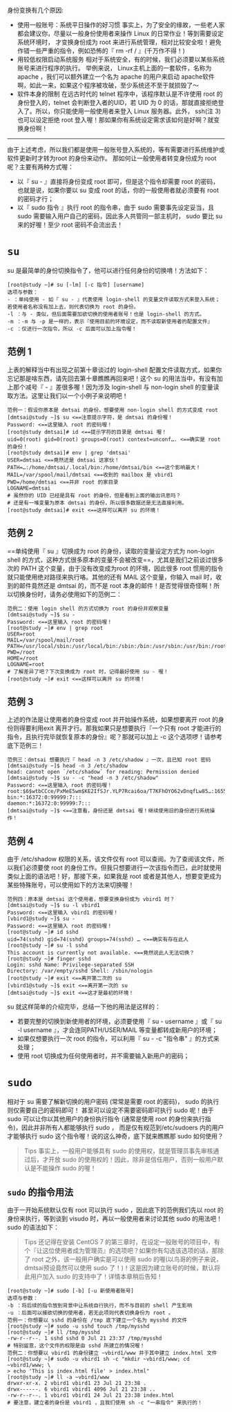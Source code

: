 身份变换有几个原因:
- 使用一般账号：系统平日操作的好习惯
事实上，为了安全的缘故，一些老人家都会建议你，尽量以一般身份使用者来操作 Linux 的日常作业！等到需要设定系统环境时， 才变换身份成为 root 来进行系统管理，相对比较安全啦！避免作错一些严重的指令，例如恐怖的『 rm -rf / 』(千万作不得！)
- 用较低权限启动系统服务
相对于系统安全，有的时候，我们必须要以某些系统账号来进行程序的执行。 举例来说， Linux主机上面的一套软件，名称为 apache ，我们可以额外建立一个名为 apache 的用户来启动 apache软件啊，如此一来，如果这个程序被攻破，至少系统还不至于就损毁了～
- 软件本身的限制
在远古时代的 telnet 程序中，该程序默认是不许使用 root 的身份登入的，telnet 会判断登入者的UID，若 UID 为 0 的话，那就直接拒绝登入了。所以，你只能使用一般使用者来登入 Linux 服务器。此外， ssh(注 3) 也可以设定拒绝 root 登入喔！那如果你有系统设定需求该如何是好啊？就变换身份啊！
---
由于上述考虑，所以我们都是使用一般账号登入系统的，等有需要进行系统维护或软件更新时才转为root 的身份来动作。 那如何让一般使用者转变身份成为 root 呢？主要有两种方式喔：
- 以『 su - 』直接将身份变成 root 即可，但是这个指令却需要 root 的密码，也就是说，如果你要以 su 变成 root 的话，你的一般使用者就必须要有 root 的密码才行；
- 以『 sudo 指令 』执行 root 的指令串，由于 sudo 需要事先设定妥当，且 sudo 需要输入用户自己的密码，因此多人共管同一部主机时， sudo 要比 su 来的好喔！至少 root 密码不会流出去！
# `su`
su 是最简单的身份切换指令了，他可以进行任何身份的切换唷！方法如下：
```shell
[root@study ~]# su [-lm] [-c 指令] [username]
选项与参数：
- ：单纯使用 - 如『 su - 』代表使用 login-shell 的变量文件读取方式来登入系统；
若使用者名称没有加上去，则代表切换为 root 的身份。
-l ：与 - 类似，但后面需要加欲切换的使用者账号！也是 login-shell 的方式。
-m ：-m 与 -p 是一样的，表示『使用目前的环境设定，而不读取新使用者的配置文件』
-c ：仅进行一次指令，所以 -c 后面可以加上指令喔！
```
## 范例 1
上表的解释当中有出现之前第十章谈过的 login-shell 配置文件读取方式，如果你忘记那是啥东西，请先回去第十章瞧瞧再回来吧！这个 su 的用法当中，有没有加上那个减号『 - 』差很多喔！因为涉及 login-shell 与 non-login shell 的变量读取方法。这里让我们以一个小例子来说明吧！
```shell
范例一：假设你原本是 dmtsai 的身份，想要使用 non-login shell 的方式变成 root
[dmtsai@study ~]$ su <==注意提示字符，是 dmtsai 的身份喔！
Password: <==这里输入 root 的密码喔！
[root@study dmtsai]# id <==提示字符的目录是 dmtsai 喔！
uid=0(root) gid=0(root) groups=0(root) context=unconf…. <==确实是 root 的身份！
[root@study dmtsai]# env | grep 'dmtsai'
USER=dmtsai <==竟然还是 dmtsai 这家伙！
PATH=…:/home/dmtsai/.local/bin:/home/dmtsai/bin <==这个影响最大！
MAIL=/var/spool/mail/dmtsai <==收到的 mailbox 是 vbird1
PWD=/home/dmtsai <==并非 root 的家目录
LOGNAME=dmtsai
# 虽然你的 UID 已经是具有 root 的身份，但是看到上面的输出讯息吗？
# 还是有一堆变量为原本 dmtsai 的身份，所以很多数据还是无法直接利用。
[root@study dmtsai]# exit <==这样可以离开 su 的环境！
```

## 范例 2
==单纯使用『 su 』切换成为 root 的身份，读取的变量设定方式为 non-login shell 的方式，这种方式很多原本的变量不会被改变==，尤其是我们之前谈过很多次的 PATH 这个变量，由于没有改变成为root 的环境，因此很多 root 惯用的指令就只能使用绝对路径来执行咯。其他的还有 MAIL 这个变量，你输入 mail 时，收到的邮件竟然还是 dmtsai 的，而不是 root 本身的邮件！是否觉得很奇怪啊！所以切换身份时，请务必使用如下的范例二：
```shell
范例二：使用 login shell 的方式切换为 root 的身份并观察变量
[dmtsai@study ~]$ su -
Password: <==这里输入 root 的密码喔！
[root@study ~]# env | grep root
USER=root
MAIL=/var/spool/mail/root
PATH=/usr/local/sbin:/usr/local/bin:/sbin:/bin:/usr/sbin:/usr/bin:/root/bin
PWD=/root
HOME=/root
LOGNAME=root
# 了解差异了吧？下次变换成为 root 时，记得最好使用 su - 喔！
[root@study ~]# exit <==这样可以离开 su 的环境！
```
## 范例 3
上述的作法是让使用者的身份变成 root 并开始操作系统，如果想要离开 root 的身份则得要利用exit 离开才行。那我如果只是想要执行『一个只有 root 才能进行的指令，且执行完毕就恢复原本的身份』呢？那就可以加上 -c 这个选项啰！请参考底下范例三！
```shell
范例三：dmtsai 想要执行『 head -n 3 /etc/shadow 』一次，且已知 root 密码
[dmtsai@study ~]$ head -n 3 /etc/shadow
head: cannot open `/etc/shadow` for reading: Permission denied
[dmtsai@study ~]$ su - -c "head -n 3 /etc/shadow"
Password: <==这里输入 root 的密码喔！
root:$6$wtbCCce/PxMeE5wm$KE2IfSJr.YLP7Rcai6oa/T7KFhOYO62vDnqfLw85…:16559:0:99999:7:::
bin:*:16372:0:99999:7:::
daemon:*:16372:0:99999:7:::
[dmtsai@study ~]$ <==注意看，身份还是 dmtsai 喔！继续使用旧的身份进行系统操作！
```
## 范例 4
由于 /etc/shadow 权限的关系，该文件仅有 root 可以查阅。为了查阅该文件，所以我们必须要使 root 的身份工作。但我只想要进行一次该指令而已，此时就使用类似上面的语法吧！好，那接下来，如果我是 root 或者是其他人，想要变更成为某些特殊账号，可以使用如下的方法来切换喔！
```shell
范例四：原本是 dmtsai 这个使用者，想要变换身份成为 vbird1 时？
[dmtsai@study ~]$ su -l vbird1
Password: <==这里输入 vbird1 的密码喔！
[vbird1@study ~]$ su -
Password: <==这里输入 root 的密码喔！
[root@study ~]# id sshd
uid=74(sshd) gid=74(sshd) groups=74(sshd) … <==确实有存在此人
[root@study ~]# su -l sshd
This account is currently not available. <==竟然说此人无法切换？
[root@study ~]# finger sshd
Login: sshd Name: Privilege-separated SSH
Directory: /var/empty/sshd Shell: /sbin/nologin
[root@study ~]# exit <==离开第二次的 su
[vbird1@study ~]$ exit <==离开第一次的 su
[dmtsai@study ~]$ exit <==这才是最初的环境！
```
su 就这样简单的介绍完毕，总结一下他的用法是这样的：
- 若要完整的切换到新使用者的环境，必须要使用『 su - username 』或『 su -l username 』，才会连同PATH/USER/MAIL 等变量都转成新用户的环境；
- 如果仅想要执行一次 root 的指令，可以利用『 su - -c "指令串" 』的方式来处理；
- 使用 root 切换成为任何使用者时，并不需要输入新用户的密码；

# `sudo`
相对于 su 需要了解新切换的用户密码 (常常是需要 root 的密码)， sudo 的执行则仅需要自己的密码即可！ 甚至可以设定不需要密码即可执行 sudo 呢！由于 sudo 可以让你以其他用户的身份执行指令 (通常是使用 root 的身份来执行指令)，因此并非所有人都能够执行 sudo ， 而是仅有规范到/etc/sudoers 内的用户才能够执行 sudo 这个指令喔！说的这么神奇，底下就来瞧瞧那 sudo 如何使用？
>Tips 事实上，一般用户能够具有 sudo 的使用权，就是管理员事先审核通过后，才开放 sudo 的使用权的！因此，除非是信任用户，否则一般用户默认是不能操作 sudo 的喔！

## `sudo` 的指令用法
由于一开始系统默认仅有 root 可以执行 sudo ，因此底下的范例我们先以 root 的身份来执行，等到谈到 visudo 时，再以一般使用者来讨论其他 sudo 的用法吧！ sudo 的语法如下：
>Tips 还记得在安装 CentOS 7 的第三章时，在设定一般账号的项目中，有个『让这位使用者成为管理员』的选项吧？如果你有勾选该选项的话，那除了 root 之外，该一般用户确实是可以使用 sudo 的喔(以鸟哥的例子来说， dmtsai预设竟然可以使用 sudo 了！)！这是因为建立账号的时候，默认将此用户加入 sudo 的支持中了！详情本章稍后告知！

```shell
[root@study ~]# sudo [-b] [-u 新使用者账号]
选项与参数：
-b ：将后续的指令放到背景中让系统自行执行，而不与目前的 shell 产生影响
-u ：后面可以接欲切换的使用者，若无此项则代表切换身份为 root 。
范例一：你想要以 sshd 的身份在 /tmp 底下建立一个名为 mysshd 的文件
[root@study ~]# sudo -u sshd touch /tmp/mysshd
[root@study ~]# ll /tmp/mysshd
-rw-r--r--. 1 sshd sshd 0 Jul 21 23:37 /tmp/mysshd
# 特别留意，这个文件的权限是由 sshd 所建立的情况喔！
范例二：你想要以 vbird1 的身份建立 ~vbird1/www 并于其中建立 index.html 文件
[root@study ~]# sudo -u vbird1 sh -c "mkdir ~vbird1/www; cd ~vbird1/www; \
> echo 'This is index.html file' > index.html"
[root@study ~]# ll -a ~vbird1/www
drwxr-xr-x. 2 vbird1 vbird1 23 Jul 21 23:38 .
drwx------. 6 vbird1 vbird1 4096 Jul 21 23:38 ..
-rw-r--r--. 1 vbird1 vbird1 24 Jul 21 23:38 index.html
# 要注意，建立者的身份是 vbird1 ，且我们使用 sh -c "一串指令" 来执行的！
```